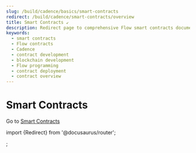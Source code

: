 ```yaml
---
slug: /build/cadence/basics/smart-contracts
redirect: /build/cadence/smart-contracts/overview
title: Smart Contracts ↙
description: Redirect page to comprehensive Flow smart contracts documentation and overview.
keywords:
  - smart contracts
  - Flow contracts
  - Cadence
  - contract development
  - blockchain development
  - Flow programming
  - contract deployment
  - contract overview
---
```


# Smart Contracts

Go to [Smart Contracts](../smart-contracts/overview.md)

import {Redirect} from '@docusaurus/router';

<Redirect to="/build/cadence/smart-contracts/overview" />;
